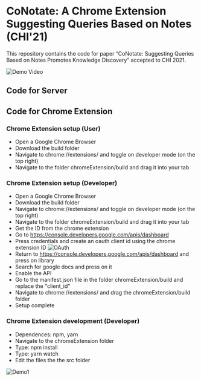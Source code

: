 # CoNotate: A Chrome Extension Suggesting Queries Based on Notes (CHI'21)

This repository contains the code for paper “CoNotate: Suggesting Queries Based on Notes Promotes Knowledge Discovery” accepted to CHI 2021.

![Demo Video](https://www.youtube.com/watch?v=vH3htoAq0Ck&feature=youtu.be)

## Code for Server

## Code for Chrome Extension

### Chrome Extension setup (User)

- Open a Google Chrome Browser
- Download the build folder
- Navigate to chrome://extensions/ and toggle on developer mode (on the top right)
- Navigate to the folder chromeExtension/build and drag it into your tab

### Chrome Extension setup (Developer)

- Open a Google Chrome Browser
- Download the build folder
- Navigate to chrome://extensions/ and toggle on developer mode (on the top right)
- Navigate to the folder chromeExtension/build and drag it into your tab
- Get the ID from the chrome extension
- Go to https://console.developers.google.com/apis/dashboard
- Press credentials and create an oauth client id using the chrome extension ID
![OAuth](https://user-images.githubusercontent.com/44254631/85097930-efde4000-b1ad-11ea-99b4-8742537d9ed2.png)
- Return to https://console.developers.google.com/apis/dashboard and press on library
- Search for google docs and press on it 
- Enable the API
- Go to the manifest.json file in the folder chromeExtension/build and replace the "client_id"
- Navigate to chrome://extensions/ and drag the chromeExtension/build folder
- Setup complete

### Chrome Extension development (Developer)
- Dependences: npm, yarn
- Navigate to the chromeExtension folder
- Type: npm install
- Type: yarn watch
- Edit the files the the src folder

![Demo1](https://i.imgur.com/GLn5iy9.png)
